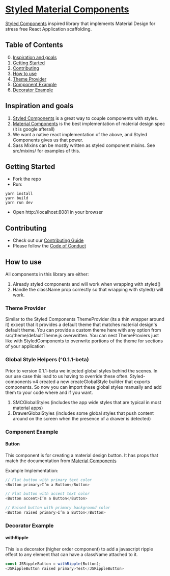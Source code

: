 # [Styled Material Components](https://styled-material-components.com/)

[Styled Components](https://www.styled-components.com) inspired library that implements Material Design for stress free React Application scaffolding.

## Table of Contents

0. [Inspiration and goals](#inpiration-and-goals)
0. [Getting Started](#getting-started)
0. [Contributing](#contributing)
0. [How to use](#how-to-use)
0. [Theme Provider](#theme-provider)
0. [Component Example](#component-example)
0. [Decorator Example](#decorator-example)

## Inspiration and goals
1. [Styled Components](https://www.styled-components.com) is a great way to couple components with styles.
2. [Material Components](https://github.com/material-components/material-components-web) is the best implementation of material design spec (it is google afterall)
3. We want a native react implementation of the above, and Styled Components gives us that power.
4. Sass Mixins can be mostly written as styled component mixins. See src/mixins/ for examples of this.

## Getting Started
* Fork the repo
* Run:
```
yarn install
yarn build
yarn run dev
```
* Open http://localhost:8081 in your browser

## Contributing
* Check out our [Contributing Guide](https://github.com/ConciergeAuctions/styled-material-components/blob/master/CONTRIBUTING.md)
* Please follow the [Code of Conduct](https://github.com/ConciergeAuctions/styled-material-components/blob/master/CODE_OF_CONDUCT.md)

## How to use
All components in this library are either:
1) Already styled components and will work when wrapping with styled()
2) Handle the className prop correctly so that wrapping with styled() will work.

### Theme Provider
Similar to the Styled Components ThemeProvider (its a thin wrapper around it) except that it provides a default theme that matches material design's default theme. You can provide a custom theme here with any option from src/theme/defaultTheme.js overwritten. You can nest ThemeProviers just like with StyledComponents to overwrite portions of the theme for sections of your application

### Global Style Helpers (^0.1.1-beta)
Prior to version 0.1.1-beta we injected global styles behind the scenes. In our use case this lead to us having to override these often. Styled-components v4 created a new createGlobalStyle builder that exports components. So now you can import these global styles manually and add them to your code where and if you want.

1) SMCGlobalStyles (includes the app wide styles that are typical in most material apps)
2) DrawerGlobalStyles (includes some global styles that push content around on the screen when the presence of a drawer is detected)

### Component Example
#### Button
This component is for creating a material design button. It has props that match the documentation from [Material Components](https://github.com/material-components/material-components-web)

Example Implementation:

```js
// Flat button with primary text color
<Button primary>I’m a Button</Button>

// Flat button with accent text color
<Button accent>I’m a Button</Button>

// Raised button with primary background color
<Button raised primary>I’m a Button</Button>
```

### Decorator Example
#### withRipple
This is a decorator (higher order component) to add a javascript ripple effect to any element that can have a className attached to it.

```js
const JSRippleButton = withRipple(Button);
<JSRippleButton raised primary>Test</JSRippleButton>
```
